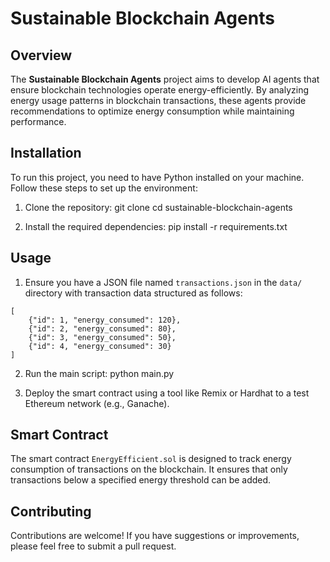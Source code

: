 # Sustainable Blockchain Agents

## Overview

The **Sustainable Blockchain Agents** project aims to develop AI agents that ensure blockchain technologies operate energy-efficiently. By analyzing energy usage patterns in blockchain transactions, these agents provide recommendations to optimize energy consumption while maintaining performance.



## Installation

To run this project, you need to have Python installed on your machine. Follow these steps to set up the environment:

1. Clone the repository:
git clone <repository-url>
cd sustainable-blockchain-agents


2. Install the required dependencies:
pip install -r requirements.txt


## Usage

1. Ensure you have a JSON file named `transactions.json` in the `data/` directory with transaction data structured as follows:
 ```
 [
     {"id": 1, "energy_consumed": 120},
     {"id": 2, "energy_consumed": 80},
     {"id": 3, "energy_consumed": 50},
     {"id": 4, "energy_consumed": 30}
 ]
 ```

2. Run the main script:
python main.py


3. Deploy the smart contract using a tool like Remix or Hardhat to a test Ethereum network (e.g., Ganache).

## Smart Contract

The smart contract `EnergyEfficient.sol` is designed to track energy consumption of transactions on the blockchain. It ensures that only transactions below a specified energy threshold can be added.

## Contributing

Contributions are welcome! If you have suggestions or improvements, please feel free to submit a pull request.
